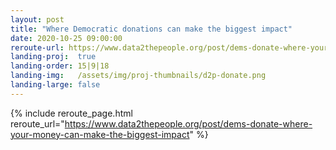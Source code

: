 ```yaml
---
layout: post
title: "Where Democratic donations can make the biggest impact"
date: 2020-10-25 09:00:00
reroute-url: https://www.data2thepeople.org/post/dems-donate-where-your-money-can-make-the-biggest-impact
landing-proj:  true
landing-order: 15|9|18
landing-img:   /assets/img/proj-thumbnails/d2p-donate.png
landing-large: false
---
```


{% include reroute_page.html reroute_url="https://www.data2thepeople.org/post/dems-donate-where-your-money-can-make-the-biggest-impact" %}